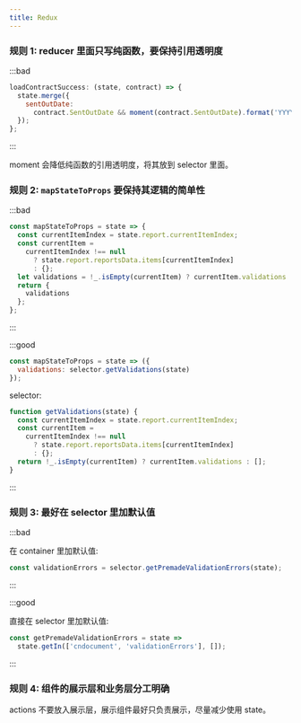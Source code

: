 ```yaml
---
title: Redux
---
```


### 规则 1: reducer 里面只写纯函数，要保持引用透明度

:::bad

```js
loadContractSuccess: (state, contract) => {
  state.merge({
    sentOutDate:
      contract.SentOutDate && moment(contract.SentOutDate).format('YYYY/MM/DD')
  });
};
```

:::

moment 会降低纯函数的引用透明度，将其放到 selector 里面。

### 规则 2: `mapStateToProps` 要保持其逻辑的简单性

:::bad

```js
const mapStateToProps = state => {
  const currentItemIndex = state.report.currentItemIndex;
  const currentItem =
    currentItemIndex !== null
      ? state.report.reportsData.items[currentItemIndex]
      : {};
  let validations = !_.isEmpty(currentItem) ? currentItem.validations : [];
  return {
    validations
  };
};
```

:::

:::good

```js
const mapStateToProps = state => ({
  validations: selector.getValidations(state)
});
```

selector:

```js
function getValidations(state) {
  const currentItemIndex = state.report.currentItemIndex;
  const currentItem =
    currentItemIndex !== null
      ? state.report.reportsData.items[currentItemIndex]
      : {};
  return !_.isEmpty(currentItem) ? currentItem.validations : [];
}
```

:::

### 规则 3: 最好在 selector 里加默认值

:::bad

在 container 里加默认值:

```js
const validationErrors = selector.getPremadeValidationErrors(state);
```

:::

:::good

直接在 selector 里加默认值:

```js
const getPremadeValidationErrors = state =>
  state.getIn(['cndocument', 'validationErrors'], []);
```

:::

### 规则 4: 组件的展示层和业务层分工明确

actions 不要放入展示层，展示组件最好只负责展示，尽量减少使用 state。
